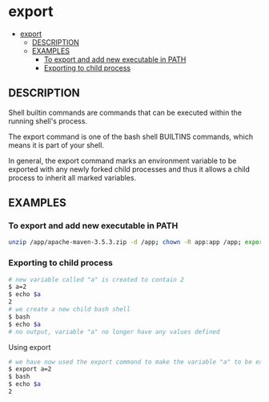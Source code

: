 # export

- [export](#export)
  - [DESCRIPTION](#description)
  - [EXAMPLES](#examples)
    - [To export and add new executable in PATH](#to-export-and-add-new-executable-in-path)
    - [Exporting to child process](#exporting-to-child-process)

## DESCRIPTION

Shell builtin commands are commands that can be executed within the running shell's process.

The export command is one of the bash shell BUILTINS commands, which means it is part of your shell.

In general, the export command marks an environment variable to be exported with any newly forked child processes and thus it allows a child process to inherit all marked variables.

## EXAMPLES

### To export and add new executable in PATH

```bash
unzip /app/apache-maven-3.5.3.zip -d /app; chown -R app:app /app; export PATH=$PATH:/app/apache-maven-3.5.3/bin 
```

### Exporting to child process

```bash
# new variable called "a" is created to contain 2
$ a=2
$ echo $a
2
# we create a new child bash shell
$ bash
$ echo $a
# no output, variable "a" no longer have any values defined
```

Using export

```bash
# we have now used the export command to make the variable "a" to be exported when a new child process is created.
$ export a=2
$ bash
$ echo $a
2
```

